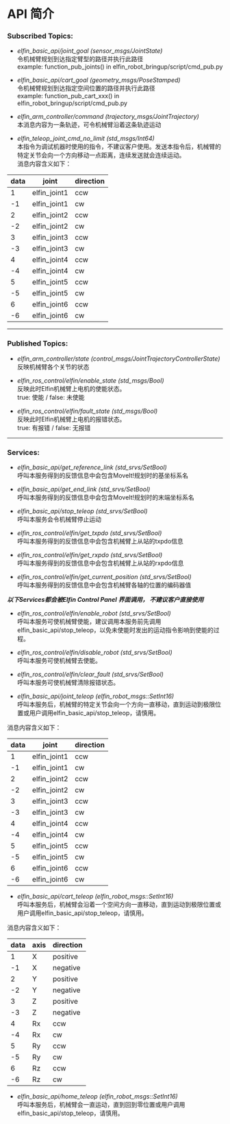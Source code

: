  API 简介
=====
### Subscribed Topics:

* *elfin_basic_api/joint_goal (sensor_msgs/JointState)*  
令机械臂规划到达指定臂型的路径并执行此路径  
example: function_pub_joints() in elfin_robot_bringup/script/cmd_pub.py

* *elfin_basic_api/cart_goal (geometry_msgs/PoseStamped)*  
令机械臂规划到达指定空间位置的路径并执行此路径  
example: function_pub_cart_xxx() in elfin_robot_bringup/script/cmd_pub.py

* *elfin_arm_controller/command (trajectory_msgs/JointTrajectory)*  
本消息内容为一条轨迹，可令机械臂沿着这条轨迹运动

* *elfin_teleop_joint_cmd_no_limit (std_msgs/Int64)*  
本指令为调试机器时使用的指令，不建议客户使用。发送本指令后，机械臂的特定关节会向一个方向移动一点距离，连续发送就会连续运动。  
消息内容含义如下：

| data | joint       | direction |
| ------- | ------------| -------------- |
| 1 | elfin_joint1| ccw |
| -1 | elfin_joint1 | cw |
| 2 | elfin_joint2 | ccw |
| -2 | elfin_joint2 | cw |
| 3 | elfin_joint3| ccw |
| -3 | elfin_joint3 | cw |
| 4 | elfin_joint4 | ccw |
| -4 | elfin_joint4 | cw |
| 5 | elfin_joint5| ccw |
| -5 | elfin_joint5 | cw |
| 6 | elfin_joint6 | ccw |
| -6 | elfin_joint6 | cw |

------
### Published Topics:

* *elfin_arm_controller/state (control_msgs/JointTrajectoryControllerState)*  
反映机械臂各个关节的状态

* *elfin_ros_control/elfin/enable_state (std_msgs/Bool)*  
反映此时Elfin机械臂上电机的使能状态。  
true: 使能  / false: 未使能

* *elfin_ros_control/elfin/fault_state (std_msgs/Bool)*  
反映此时Elfin机械臂上电机的报错状态。  
true: 有报错  / false: 无报错

------
### Services:

* *elfin_basic_api/get_reference_link (std_srvs/SetBool)*  
呼叫本服务得到的反馈信息中会包含MoveIt!规划时的基坐标系名

* *elfin_basic_api/get_end_link (std_srvs/SetBool)*  
呼叫本服务得到的反馈信息中会包含MoveIt!规划时的末端坐标系名

* *elfin_basic_api/stop_teleop (std_srvs/SetBool)*  
呼叫本服务会令机械臂停止运动

* *elfin_ros_control/elfin/get_txpdo (std_srvs/SetBool)*  
呼叫本服务得到的反馈信息中会包含机械臂上从站的txpdo信息

* *elfin_ros_control/elfin/get_rxpdo (std_srvs/SetBool)*  
呼叫本服务得到的反馈信息中会包含机械臂上从站的rxpdo信息

* *elfin_ros_control/elfin/get_current_position (std_srvs/SetBool)*  
呼叫本服务得到的反馈信息中会包含机械臂各轴的位置的编码器值  

***以下Services都会被Elfin Control Panel 界面调用， 不建议客户直接使用***

* *elfin_ros_control/elfin/enable_robot (std_srvs/SetBool)*  
呼叫本服务可使机械臂使能，建议调用本服务前先调用elfin_basic_api/stop_teleop，以免未使能时发出的运动指令影响到使能的过程。  

* *elfin_ros_control/elfin/disable_robot (std_srvs/SetBool)*  
呼叫本服务可使机械臂去使能。  

* *elfin_ros_control/elfin/clear_fault (std_srvs/SetBool)*  
呼叫本服务可使机械臂清除报错状态。  

* *elfin_basic_api/joint_teleop (elfin_robot_msgs::SetInt16)*  
呼叫本服务后，机械臂的特定关节会向一个方向一直移动，直到运动到极限位置或用户调用elfin_basic_api/stop_teleop，请慎用。

消息内容含义如下：

| data | joint       | direction |
| ------- | ------------| -------------- |
| 1 | elfin_joint1| ccw |
| -1 | elfin_joint1 | cw |
| 2 | elfin_joint2 | ccw |
| -2 | elfin_joint2 | cw |
| 3 | elfin_joint3| ccw |
| -3 | elfin_joint3 | cw |
| 4 | elfin_joint4 | ccw |
| -4 | elfin_joint4 | cw |
| 5 | elfin_joint5| ccw |
| -5 | elfin_joint5 | cw |
| 6 | elfin_joint6 | ccw |
| -6 | elfin_joint6 | cw |

* *elfin_basic_api/cart_teleop (elfin_robot_msgs::SetInt16)*  
呼叫本服务后，机械臂会沿着一个空间方向一直移动，直到运动到极限位置或用户调用elfin_basic_api/stop_teleop，请慎用。

消息内容含义如下：

| data | axis       | direction |
| ------- | ------------| -------------- |
| 1 | X | positive |
| -1 | X | negative |
| 2 | Y | positive |
| -2 | Y | negative |
| 3 | Z | positive |
| -3 | Z | negative |
| 4 | Rx | ccw |
| -4 | Rx | cw |
| 5 | Ry | ccw |
| -5 | Ry | cw |
| 6 | Rz | ccw |
| -6 | Rz | cw |

* *elfin_basic_api/home_teleop (elfin_robot_msgs::SetInt16)*  
呼叫本服务后，机械臂会一直运动，直到回到零位置或用户调用elfin_basic_api/stop_teleop，请慎用。
